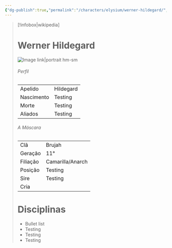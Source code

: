 ```yaml
---
{"dg-publish":true,"permalink":"/characters/elysium/werner-hildegard/","dgPassFrontmatter":true}
---
```



> [!infobox|wikipedia]
> #  Werner Hildegard
> ![Image link|portrait hm-sm](https://64.media.tumblr.com/be3b01cf94286659d5363e189bd4095e/tumblr_my2rt7g1lJ1rvu1vuo1_500.gif)
> ###### Perfil
> |||
> | ---- | ---- |
> | Apelido | Hildegard |
> | Nascimento | Testing |
> | Morte | Testing |
> | Aliados | Testing |
> ###### A Máscara
> || |
> | ---- | ---- |
> | Clã | Brujah |
> | Geração | 11° |
> | Filiação | Camarilla/Anarch |
>| Posição | Testing |
> | Sire | Testing |
> | Cria |  |
> # Disciplinas
>  - Bullet list
> 	- Testing
> 	- Testing
> - Testing




